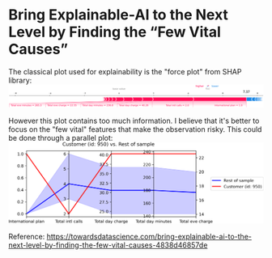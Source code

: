 # Bring Explainable-AI to the Next Level by Finding the “Few Vital Causes”

The classical plot used for explainability is the "force plot" from SHAP library:
![](force_plot.png)

However this plot contains too much information. I believe that it's better to focus on the "few vital" features that make the observation risky. This could be done through a parallel plot:
![](parallel_plot.png)

Reference: https://towardsdatascience.com/bring-explainable-ai-to-the-next-level-by-finding-the-few-vital-causes-4838d46857de
